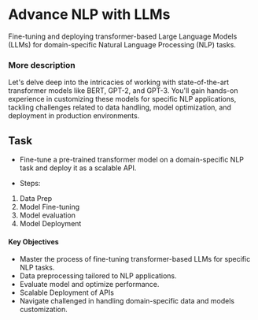 # Advance NLP with LLMs
Fine-tuning and deploying transformer-based Large Language Models (LLMs) for domain-specific Natural Language Processing (NLP) tasks.


### More description
Let's delve deep into the intricacies of working with state-of-the-art transformer models like BERT, GPT-2, and GPT-3. You'll gain hands-on experience in customizing these models for specific NLP applications, tackling challenges related to data handling, model optimization, and deployment in production environments.

## Task
- Fine-tune a pre-trained transformer model on a domain-specific NLP task and deploy it as a scalable API. 

* Steps:
1. Data Prep 
2. Model Fine-tuning
3. Model evaluation
4. Model Deployment

#### Key Objectives
- Master the process of fine-tuning transformer-based LLMs for specific NLP tasks.
- Data preprocessing tailored to NLP applications.
- Evaluate model and optimize performance.
- Scalable Deployment of APIs
- Navigate challenged in handling domain-specific data and models customization.